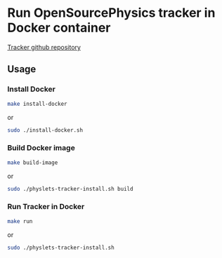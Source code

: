 # Run OpenSourcePhysics tracker in Docker container

[Tracker github repository](https://github.com/OpenSourcePhysics/tracker)

## Usage

### Install Docker

```bash
make install-docker
```

or

```bash
sudo ./install-docker.sh
```

### Build Docker image

```bash
make build-image
```

or

```bash
sudo ./physlets-tracker-install.sh build
```

### Run Tracker in Docker

```bash
make run
```

or

```bash
sudo ./physlets-tracker-install.sh
```
